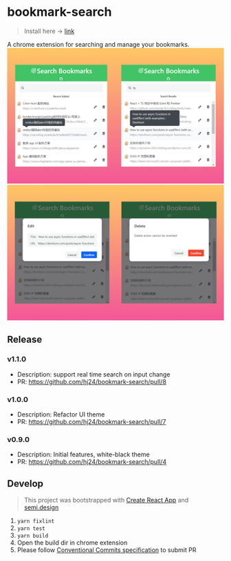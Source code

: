 # bookmark-search
> Install here -> [link](https://chrome.google.com/webstore/detail/bookmark-search/dhnahdpjgnphiglnbijfoafjdokkbclk)

A chrome extension for searching and manage your bookmarks.
![main](assests/bookmark-search-main-new.jpg)
![item](assests/bookmark-search-item-new.jpg)

## Release
### v1.1.0
- Description: support real time search on input change
- PR: https://github.com/hj24/bookmark-search/pull/8

### v1.0.0
- Description: Refactor UI theme
- PR: https://github.com/hj24/bookmark-search/pull/7

### v0.9.0
- Description: Initial features, white-black theme
- PR: https://github.com/hj24/bookmark-search/pull/4

## Develop
> This project was bootstrapped with [Create React App](https://github.com/facebook/create-react-app) and [semi.design](https://semi.design/zh-CN)

1. `yarn fixlint`
2. `yarn test`
3. `yarn build`
4. Open the build dir in chrome extension
5. Please follow [Conventional Commits specification](https://www.conventionalcommits.org/en/v1.0.0/) to submit PR 
